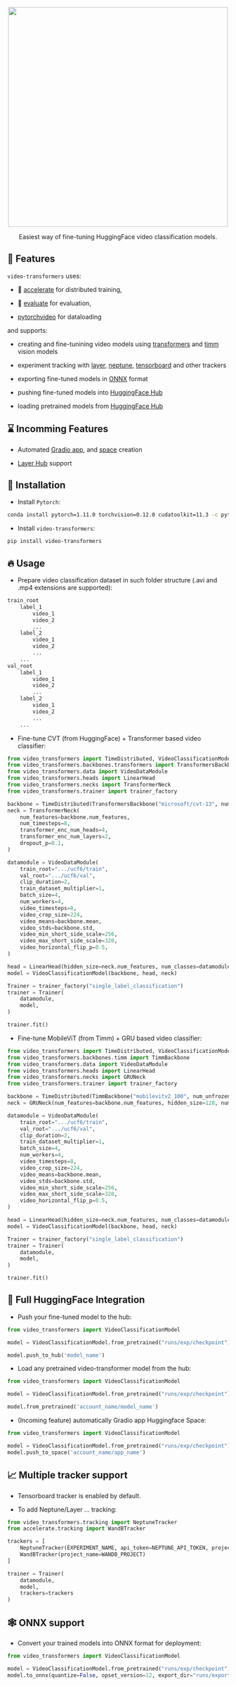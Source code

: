 <p align="center">
<img src="https://user-images.githubusercontent.com/34196005/180642397-1f56d9c7-dee2-48d4-acbf-c3bc62f36150.png" width="500">
</p>

<p align="center">
    Easiest way of fine-tuning HuggingFace video classification models.
</p>

## 🚀 Features

`video-transformers` uses:

- 🤗 [accelerate](https://github.com/huggingface/accelerate) for distributed training,

- 🤗 [evaluate](https://github.com/huggingface/evaluate) for evaluation,

- [pytorchvideo](https://github.com/facebookresearch/pytorchvideo) for dataloading

and supports:

- creating and fine-tunining video models using [transformers](https://github.com/huggingface/transformers) and [timm](https://github.com/rwightman/pytorch-image-models) vision models

- experiment tracking with [layer](https://layer.ai/), [neptune](https://neptune.ai/), [tensorboard](https://www.tensorflow.org/tensorboard) and other trackers

- exporting fine-tuned models in [ONNX](https://onnx.ai/) format

- pushing fine-tuned models into [HuggingFace Hub](https://huggingface.co/models?pipeline_tag=image-classification&sort=downloads)

- loading pretrained models from [HuggingFace Hub](https://huggingface.co/models?pipeline_tag=image-classification&sort=downloads)

## ⌛ Incomming Features

- Automated [Gradio app](https://gradio.app/), and [space](https://huggingface.co/spaces) creation 

- [Layer Hub](https://layer.ai/community) support

## 🏁 Installation

- Install `Pytorch`:

```bash
conda install pytorch=1.11.0 torchvision=0.12.0 cudatoolkit=11.3 -c pytorch
```

- Install `video-transformers`:

```bash
pip install video-transformers
```

## 🔥 Usage

- Prepare video classification dataset in such folder structure (.avi and .mp4 extensions are supported):

```bash
train_root
    label_1
        video_1
        video_2
        ...
    label_2
        video_1
        video_2
        ...
    ...
val_root
    label_1
        video_1
        video_2
        ...
    label_2
        video_1
        video_2
        ...
    ...
```

- Fine-tune CVT (from HuggingFace) + Transformer based video classifier:

```python
from video_transformers import TimeDistributed, VideoClassificationModel
from video_transformers.backbones.transformers import TransformersBackbone
from video_transformers.data import VideoDataModule
from video_transformers.heads import LinearHead
from video_transformers.necks import TransformerNeck
from video_transformers.trainer import trainer_factory

backbone = TimeDistributed(TransformersBackbone("microsoft/cvt-13", num_unfrozen_stages=0))
neck = TransformerNeck(
    num_features=backbone.num_features,
    num_timesteps=8,
    transformer_enc_num_heads=4,
    transformer_enc_num_layers=2,
    dropout_p=0.1,
)

datamodule = VideoDataModule(
    train_root=".../ucf6/train",
    val_root=".../ucf6/val",
    clip_duration=2,
    train_dataset_multiplier=1,
    batch_size=4,
    num_workers=4,
    video_timesteps=8,
    video_crop_size=224,
    video_means=backbone.mean,
    video_stds=backbone.std,
    video_min_short_side_scale=256,
    video_max_short_side_scale=320,
    video_horizontal_flip_p=0.5,
)

head = LinearHead(hidden_size=neck.num_features, num_classes=datamodule.num_classes)
model = VideoClassificationModel(backbone, head, neck)

Trainer = trainer_factory("single_label_classification")
trainer = Trainer(
    datamodule,
    model,
)

trainer.fit()

```

- Fine-tune MobileViT (from Timm) + GRU based video classifier:

```python
from video_transformers import TimeDistributed, VideoClassificationModel
from video_transformers.backbones.timm import TimmBackbone
from video_transformers.data import VideoDataModule
from video_transformers.heads import LinearHead
from video_transformers.necks import GRUNeck
from video_transformers.trainer import trainer_factory

backbone = TimeDistributed(TimmBackbone("mobilevitv2_100", num_unfrozen_stages=0))
neck = GRUNeck(num_features=backbone.num_features, hidden_size=128, num_layers=2, return_last=True)

datamodule = VideoDataModule(
    train_root=".../ucf6/train",
    val_root=".../ucf6/val",
    clip_duration=2,
    train_dataset_multiplier=1,
    batch_size=4,
    num_workers=4,
    video_timesteps=8,
    video_crop_size=224,
    video_means=backbone.mean,
    video_stds=backbone.std,
    video_min_short_side_scale=256,
    video_max_short_side_scale=320,
    video_horizontal_flip_p=0.5,
)

head = LinearHead(hidden_size=neck.num_features, num_classes=datamodule.num_classes)
model = VideoClassificationModel(backbone, head, neck)

Trainer = trainer_factory("single_label_classification")
trainer = Trainer(
    datamodule,
    model,
)

trainer.fit()

```

## 🤗 Full HuggingFace Integration

- Push your fine-tuned model to the hub:

```python
from video_transformers import VideoClassificationModel

model = VideoClassificationModel.from_pretrained("runs/exp/checkpoint")

model.push_to_hub('model_name')
```

- Load any pretrained video-transformer model from the hub:

```python
from video_transformers import VideoClassificationModel

model = VideoClassificationModel.from_pretrained("runs/exp/checkpoint")

model.from_pretrained('account_name/model_name')
```

- (Incoming feature) automatically Gradio app Huggingface Space:

```python
from video_transformers import VideoClassificationModel

model = VideoClassificationModel.from_pretrained("runs/exp/checkpoint")
model.push_to_space('account_name/app_name')
```

## 📈 Multiple tracker support

- Tensorboard tracker is enabled by default.

- To add Neptune/Layer ... tracking:

```python
from video_transformers.tracking import NeptuneTracker
from accelerate.tracking import WandBTracker

trackers = [
    NeptuneTracker(EXPERIMENT_NAME, api_token=NEPTUNE_API_TOKEN, project=NEPTUNE_PROJECT),
    WandBTracker(project_name=WANDB_PROJECT)
]

trainer = Trainer(
    datamodule,
    model,
    trackers=trackers
)

```

## 🕸️ ONNX support

- Convert your trained models into ONNX format for deployment:

```python
from video_transformers import VideoClassificationModel

model = VideoClassificationModel.from_pretrained("runs/exp/checkpoint")
model.to_onnx(quantize=False, opset_version=12, export_dir="runs/exports/", export_filename="model.onnx")
```
